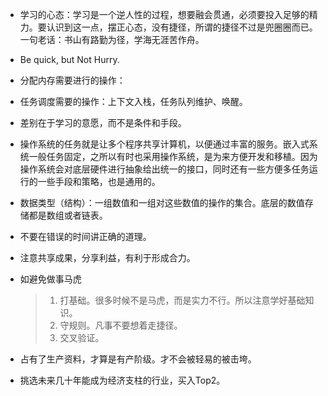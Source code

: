 <!--
 * @Author: your name
 * @Date: 2020-08-19 09:38:21
 * @LastEditTime: 2020-09-10 08:18:10
 * @LastEditors: Please set LastEditors
 * @Description: In User Settings Edit
 * @FilePath: /ARTS/share/inbox.md
-->
- 学习的心态：学习是一个逆人性的过程，想要融会贯通，必须要投入足够的精力。要认识到这一点，摆正心态，没有捷径，所谓的捷径不过是兜圈圈而已。
一句老话：书山有路勤为径，学海无涯苦作舟。

- Be quick, but Not Hurry.

- 分配内存需要进行的操作：

- 任务调度需要的操作：上下文入栈，任务队列维护、唤醒。

- 差别在于学习的意愿，而不是条件和手段。

- 操作系统的任务就是让多个程序共享计算机，以便通过丰富的服务。嵌入式系统一般任务固定，之所以有时也采用操作系统，是为来方便开发和移植。因为操作系统会对底层硬件进行抽象给出统一的接口，同时还有一些方便多任务运行的一些手段和策略，也是通用的。

- 数据类型（结构）：一组数值和一组对这些数值的操作的集合。底层的数值存储都是数组或者链表。

- 不要在错误的时间讲正确的道理。

- 注意共享成果，分享利益，有利于形成合力。

- 如避免做事马虎
    > 1. 打基础。很多时候不是马虎，而是实力不行。所以注意学好基础知识。
    > 2. 守规则。凡事不要想着走捷径。
    > 3. 交叉验证。
- 占有了生产资料，才算是有产阶级。才不会被轻易的被击垮。

- 挑选未来几十年能成为经济支柱的行业，买入Top2。
